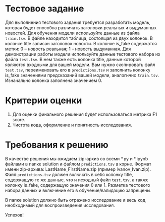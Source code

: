 # Тестовое задание

Для выполнения тестового задания требуется разработать модель, которая будет способна различать заголовки реальных и выдуманных новостей.
Для обучения модели используйте данные из файла `train.tsv`. В файле находится таблица, состоящая из двух колонок. 
В колонке title записан заголовок новости. В колонке is_fake содержатся метки: 0 – новость реальная; 1 – новость выдуманная.
Для демонстрации работы модели используйте данные тестового набора из файла `test.tsv`. В нем также есть колонка title, данные которой являются входными для вашей модели.
Вам нужно скопировать файл `test.tsv`, переименовать его в `predictions.tsv` и заполнить колонку is_fake значениями предсказаний вашей модели, аналогично `train.tsv`. 
Изначально колонка заполнена значением 0.

# Критерии оценки
1. Для оценки финального решения будет использоваться метрика F1 score.
2. Чистота кода, оформление и понятность исследования.

# Требования к решению
В качестве решения мы ожидаем zip-архив со всеми *.py и *.ipynb файлами в папке solution и файлом `predictions.tsv` в корне. Формат имени zip-архива: LastName_FirstName.zip (пример Ivanov_Ivan.zip).
Файл `predictions.tsv` должен включать в себя колонку title, содержащую те же данные, что и исходный файл `test.tsv`, а также колонку is_fake, содержащую значения 0 или 1.
Разметка тестового набора данных и включение его в обучение/валидацию запрещены.

В папке solution должно быть отражено исследование и весь код, необходимый для воспроизведения исследования.

Успехов!
